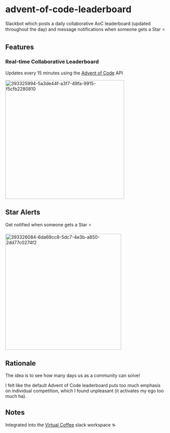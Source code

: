 # advent-of-code-leaderboard

Slackbot which posts a daily collaborative AoC leaderboard (updated throughout the day) and message notifications when someone gets a Star ⭐️

## Features

### Real-time Collaborative Leaderboard

Updates every 15 minutes using the [Advent of Code](https://adventofcode.com) API

<img width="373" alt="393325994-5a3de44f-a3f7-49fa-9915-f5cfb2280810" src="https://github.com/user-attachments/assets/3a4517e4-1356-49ae-aa5e-6b866b36453a" />

## Star Alerts

Get notified when someone gets a Star ⭐️

<img width="364" alt="393326084-6da69cc8-5dc7-4e3b-a850-2dd77c0274f2" src="https://github.com/user-attachments/assets/ce233cea-a615-4c15-a483-201b04fa9fe3" />

## Rationale

The idea is to see how many days us as a community can solve!

I felt like the default Advent of Code leaderboard puts too much emphasis on individual competition, which I found unpleasant (it activates my ego too much ha).

## Notes

Integrated into the [Virtual Coffee](https://virtualcoffee.io) slack workspace ☕️
